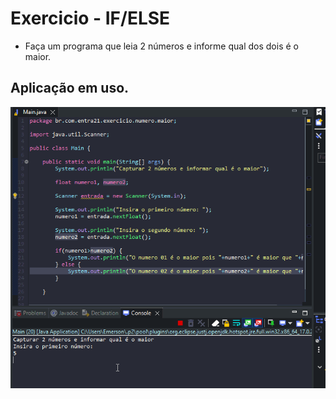 # Exercicio - IF/ELSE

- Faça um programa que leia 2 números e informe qual dos dois é o maior.

## Aplicação em uso.

![Gif Exercicio](./gif/gifExercicio.gif)